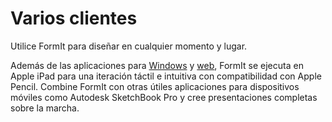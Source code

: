 # Varios clientes

Utilice FormIt para diseñar en cualquier momento y lugar.

Además de las aplicaciones para [Windows](https://formit.autodesk.com/download) y [web](https://formit.autodesk.com/app), FormIt se ejecuta en Apple iPad para una iteración táctil e intuitiva con compatibilidad con Apple Pencil. Combine FormIt con otras útiles aplicaciones para dispositivos móviles como Autodesk SketchBook Pro y cree presentaciones completas sobre la marcha.

